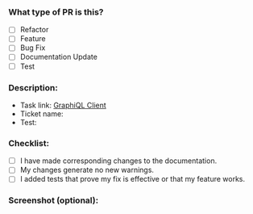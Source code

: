 ### What type of PR is this?

- [ ] Refactor
- [ ] Feature
- [ ] Bug Fix
- [ ] Documentation Update
- [ ] Test

### Description:

- Task link: [GraphiQL Client](https://github.com/rolling-scopes-school/tasks/blob/master/react/modules/tasks/final.md)
- Ticket name:
- Test: []()

### Checklist:

- [ ] I have made corresponding changes to the documentation.
- [ ] My changes generate no new warnings.
- [ ] I added tests that prove my fix is effective or that my feature works.

### Screenshot (optional):
